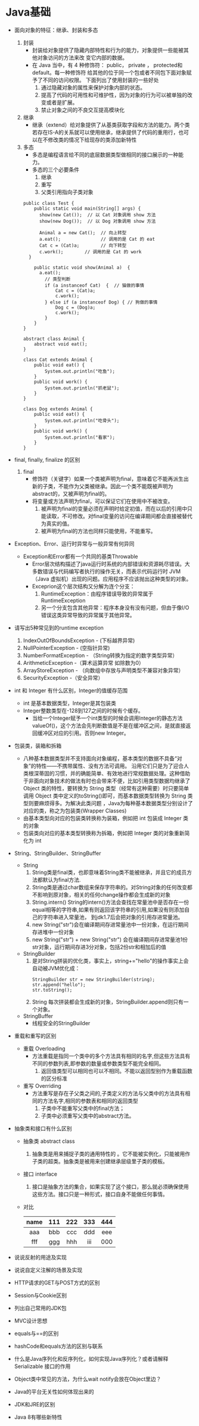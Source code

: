 # Java基础 
* 面向对象的特征：继承、封装和多态
   1. 封装
      * 封装给对象提供了隐藏内部特性和行为的能力，对象提供一些能被其他对象访问的方法来改
        变它内部的数据。
      * 在 Java 当中，有 4 种修饰符： public， private ， protected和 default。每一种修饰符
        给其他的位于同一个包或者不同包下面对象赋予了不同的访问权限。
        下面列出了使用封装的一些好处
        1. 通过隐藏对象的属性来保护对象内部的状态。
        2. 提高了代码的可用性和可维护性，因为对象的行为可以被单独的改变或者是扩展。
        3. 禁止对象之间的不良交互提高模块化
   2. 继承
      * 继承（extend）给对象提供了从基类获取字段和方法的能力。两个类若存在IS-A的关系就可以使用继承，继承提供了代码的重用行，也可以在不修改类的情况下给现存的类添加新特性
   3. 多态
      * 多态是编程语言给不同的底层数据类型做相同的接口展示的一种能力。
      * 多态的三个必要条件
         1. 继承
         2. 重写
         3. 父类引用指向子类对象
      ```
      public class Test {
          public static void main(String[] args) {
            show(new Cat());  // 以 Cat 对象调用 show 方法
            show(new Dog());  // 以 Dog 对象调用 show 方法
                      
            Animal a = new Cat();  // 向上转型  
            a.eat();               // 调用的是 Cat 的 eat
            Cat c = (Cat)a;        // 向下转型  
            c.work();        // 调用的是 Cat 的 work
        }  
                  
          public static void show(Animal a)  {
            a.eat();  
              // 类型判断
              if (a instanceof Cat)  {  // 猫做的事情 
                  Cat c = (Cat)a;  
                  c.work();  
              } else if (a instanceof Dog) { // 狗做的事情 
                  Dog c = (Dog)a;  
                  c.work();  
              }  
          }  
      }
       
      abstract class Animal {  
          abstract void eat();  
      }  
        
      class Cat extends Animal {  
          public void eat() {  
              System.out.println("吃鱼");  
          }  
          public void work() {  
              System.out.println("抓老鼠");  
          }  
      }  
        
      class Dog extends Animal {  
          public void eat() {  
              System.out.println("吃骨头");  
          }  
          public void work() {  
              System.out.println("看家");  
          }  
      }
      ```
* final, finally, finalize 的区别
   1. final
      * 修饰符（关键字）如果一个类被声明为final，意味着它不能再派生出新的子类，不能作为父类被继承。因此一个类不能既被声明为 abstract的，又被声明为final的。
      * 将变量或方法声明为final，可以保证它们在使用中不被改变。
         1. 被声明为final的变量必须在声明时给定初值，而在以后的引用中只能读取，不可修改。对final变量的访问在编译期间都会直接被替代为真实的值。
         2. 被声明为final的方法也同样只能使用，不能重写。
 
* Exception、Error、运行时异常与一般异常有何异同
   * Exception和Error都有一个共同的基类Throwable
      * Error层次结构描述了java运行时系统的内部错误和资源耗尽错误。大多数错误与代码编写者执行的操作无关，而表示代码运行时 JVM（Java 虚拟机）出现的问题。应用程序不应该抛出这种类型的对象。
      * Exceprion这个层次结构又分解为连个分支：
         1. RuntimeException：由程序错误导致的异常属于RuntimeException
         2. 另一个分支包含其他异常：程序本身没有没有问题，但由于像I/O错误这类异常导致的异常属于其他异常。
* 请写出5种常见到的runtime exception
   1. IndexOutOfBoundsException - (下标越界异常) 
   2. NullPointerException - (空指针异常) 
   3. NumberFormatException - （String转换为指定的数字类型异常） 
   4. ArithmeticException -（算术运算异常 如除数为0） 
   5. ArrayStoreException - （向数组中存放与声明类型不兼容对象异常） 
   6. SecurityException -（安全异常） 
* int 和 Integer 有什么区别，Integer的值缓存范围
   * int 是基本数据类型，Integer是其包装类
   * Integer整数类型在-128到127之间的时候有个缓存。
      * 当给一个Integer赋予一个int类型的时候会调用Integer的静态方法valueOf()，这个方法会先判断数值是不是在缓冲区之间，是就直接返回缓冲区对应的引用。否则new Integer。
* 包装类，装箱和拆箱
   * 八种基本数据类型并不支持面向对象编程，基本类型的数据不具备“对象”的特性——不携带属性、没有方法可调用。 沿用它们只是为了迎合人类根深蒂固的习惯，并的确能简单、有效地进行常规数据处理。这种借助于非面向对象技术的做法有时也会带来不便，比如引用类型数据均继承了 Object 类的特性，要转换为 String 类型（经常有这种需要）时只要简单调用 Object 类中定义的toString()即可，而基本数据类型转换为 String 类型则要麻烦得多。为解决此类问题 ，Java为每种基本数据类型分别设计了对应的类，称之为包装类(Wrapper Classes)
   * 由基本类型向对应的包装类转换称为装箱，例如把 int 包装成 Integer 类的对象
   * 包装类向对应的基本类型转换称为拆箱，例如把 Integer 类的对象重新简化为 int
* String、StringBuilder、StringBuffer
   * String
      1. String类是final类，也即意味着String类不能被继承，并且它的成员方法都默认为final方法.
      2. String类是通过char数组来保存字符串的。对String对象的任何改变都不影响到原对象，相关的任何change操作都会生成新的对象
      3. String.intern() String的intern()方法会查找在常量池中是否存在一份equal相等的字符串,如果有则返回该字符串的引用,如果没有则添加自己的字符串进入常量池， 到jdk1.7后会把对象的引用存进常量池。
      4. new String("str")会在编译期间存进常量池中一份对象，在运行期间存进堆中一份对象
      5. new String("str") + new String("str") 会在编译期间存进常量池1份str对象，运行期间存进3分对象，包括2份str和相加后的值
   * StringBuilder
      1. 是对String拼装的优化类，事实上，string+="hello"的操作事实上会自动被JVM优化成：
          ```
          StringBuilder str = new StringBuilder(string);
          str.append("hello");
          str.toString();
          ```   
      2. String 每次拼装都会生成新的对象，StringBuilder.append则只有一个对象。
   *  StringBuffer
      * 线程安全的StringBuilder
      
* 重载和重写的区别
   * 重载 Overloading
      * 方法重载是指同一个类中的多个方法具有相同的名字,但这些方法具有不同的参数列表,即参数的数量或参数类型不能完全相同。
         1. 返回值类型可以相同也可以不相同。不能以返回型别作为重载函数的区分标准
   * 重写 Overriding
      * 方法重写是存在子父类之间的,子类定义的方法与父类中的方法具有相同的方法名字,相同的参数表和相同的返回类型
         1. 子类中不能重写父类中的final方法；
         2. 子类中必须重写父类中的abstract方法。
         
* 抽象类和接口有什么区别
   * 抽象类 abstract class
      1. 抽象类是用来捕捉子类的通用特性的 。它不能被实例化，只能被用作子类的超类。抽象类是被用来创建继承层级里子类的模板。
   * 接口 interface
      1. 接口是抽象方法的集合，如果实现了这个接口，那么就必须确保使用这些方法。接口只是一种形式，接口自身不能做任何事情。
   * 对比  
   
      name | 111 | 222 | 333 | 444
      :-: | :-: | :-: | :-: | :-:
      aaa | bbb | ccc | ddd | eee| 
      fff | ggg| hhh | iii | 000|
      
      
* 说说反射的用途及实现
* 说说自定义注解的场景及实现
* HTTP请求的GET与POST方式的区别
* Session与Cookie区别
* 列出自己常用的JDK包
* MVC设计思想
* equals与==的区别
* hashCode和equals方法的区别与联系
* 什么是Java序列化和反序列化，如何实现Java序列化？或者请解释Serializable 接口的作用
* Object类中常见的方法，为什么wait  notify会放在Object里边？
* Java的平台无关性如何体现出来的
* JDK和JRE的区别
* Java 8有哪些新特性
